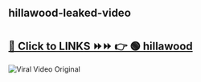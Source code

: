 
 ## hillawood-leaked-video 

# <h2><a href="https://clipsfans.com/hillawood&ref=git">🔗 Click to LINKS ⏩⏩ 👉 🟢 hillawood </a></h2>

<a href="https://clipsfans.com/hillawood&ref=git" rel="nofollow" data-target="animated-image.originalLink"><img src="https://i.ibb.co.com/xMMVF88/686577567.gif" alt="Viral Video Original" style="max-width: 100%; display: inline-block;" data-target="animated-image.originalImage"></a>
